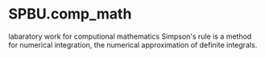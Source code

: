 # SPBU.comp_math
labaratory work for computional mathematics
Simpson's rule is a method for numerical integration, the numerical approximation of definite integrals.
